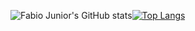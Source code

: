![Fabio Junior's GitHub stats](https://github-readme-stats.vercel.app/api?username=fabioo-junioor&show_icons=true&theme=gotham)[![Top Langs](https://github-readme-stats.vercel.app/api/top-langs/?username=fabioo-junioor&layout=compact&card_width=450)](https://github.com/anuraghazra/github-readme-stats)
